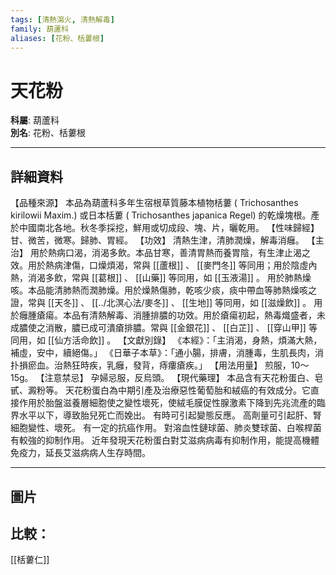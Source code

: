 ```yaml
---
tags: [清熱瀉火, 清熱解毒]
family: 葫蘆科
aliases: [花粉、栝蔞根]
---
```


# 天花粉

**科屬**: 葫蘆科  
**別名**: 花粉、栝蔞根  

---

## 詳細資料
【品種來源】
本品為葫蘆科多年生宿根草質藤本植物栝蔞 (
Trichosanthes kirilowii
Maxim.) 或日本栝蔞 (
Trichosanthes japanica
Regel) 的乾燥塊根。產於中國南北各地。秋冬季採挖，鮮用或切成段、塊、片，曬乾用。
【性味歸經】
甘、微苦，微寒。歸肺、胃經。
【功效】
清熱生津，清肺潤燥，解毒消癰。
【主治】
用於熱病口渴，消渴多飲。本品甘寒，善清胃熱而養胃陰，有生津止渴之效。用於熱病津傷，口燥煩渴，常與 [[蘆根]] 、 [[麥門冬]] 等同用；用於陰虛內熱，消渴多飲，常與 [[葛根]] 、 [[山藥]] 等同用，如 [[玉液湯]] 。
用於肺熱燥咳。本品能清肺熱而潤肺燥。用於燥熱傷肺，乾咳少痰，痰中帶血等肺熱燥咳之證，常與 [[天冬]] 、 [[../北溟心法/麥冬]] 、 [[生地]] 等同用，如 [[滋燥飲]] 。
用於癰腫瘡瘍。本品有清熱解毒、消腫排膿的功效。用於瘡瘍初起，熱毒熾盛者，未成膿使之消散，膿已成可潰瘡排膿。常與 [[金銀花]] 、 [[白芷]] 、 [[穿山甲]] 等同用，如 [[仙方活命飲]] 。
【文獻別錄】
《本經》：「主消渴，身熱，煩滿大熱，補虛，安中，續絕傷。」
《日華子本草》：「通小腸，排膚，消腫毒，生肌長肉，消扑損瘀血。治熱狂時疾，乳癰，發背，痔瘻瘡疾。」
【用法用量】
煎服，10～15g。
【注意禁忌】
孕婦忌服，反烏頭。
【現代藥理】
本品含有天花粉蛋白、皂甙、澱粉等。
天花粉蛋白為中期引產及治療惡性葡萄胎和絨癌的有效成分。它直接作用於胎盤滋養層細胞使之變性壞死，使絨毛膜促性腺激素下降到先兆流產的臨界水平以下，導致胎兒死亡而娩出。
有時可引起變態反應。
高劑量可引起肝、腎細胞變性、壞死。
有一定的抗癌作用。
對溶血性鏈球菌、肺炎雙球菌、白喉桿菌有較強的抑制作用。
近年發現天花粉蛋白對艾滋病病毒有抑制作用，能提高機體免疫力，延長艾滋病病人生存時間。

---

## 圖片
## 比較：
[[栝蔞仁]]
